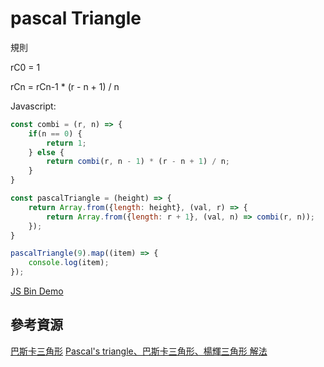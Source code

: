 # pascal Triangle

規則

rC0 = 1

rCn = rCn-1 * (r - n + 1) / n


Javascript:

```js
const combi = (r, n) => {
    if(n == 0) {
        return 1;
    } else {
        return combi(r, n - 1) * (r - n + 1) / n;
    }
}

const pascalTriangle = (height) => {
    return Array.from({length: height}, (val, r) => {
        return Array.from({length: r + 1}, (val, n) => combi(r, n));
    });
}

pascalTriangle(9).map((item) => {
    console.log(item);
});
```
[JS Bin Demo](https://jsbin.com/yasacag/edit?js,console)
## 參考資源

[巴斯卡三角形](http://openhome.cc/Gossip/AlgorithmGossip/PascalTriangle.htm)
[Pascal's triangle、巴斯卡三角形、楊輝三角形 解法](http://pythonnote.blogspot.tw/2015/09/pascals-triangle.html)
